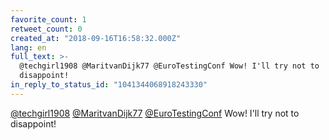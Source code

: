 ```yaml
---
favorite_count: 1
retweet_count: 0
created_at: "2018-09-16T16:58:32.000Z"
lang: en
full_text: >-
  @techgirl1908 @MaritvanDijk77 @EuroTestingConf Wow! I'll try not to
  disappoint!
in_reply_to_status_id: "1041344068918243330"
---
```


[@techgirl1908](https://twitter.com/techgirl1908)
[@MaritvanDijk77](https://twitter.com/MaritvanDijk77)
[@EuroTestingConf](https://twitter.com/EuroTestingConf) Wow! I'll try not to
disappoint!
